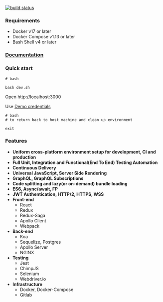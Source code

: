 [![build status](https://moiden.com/dmoiseenko/wen/badges/master/build.svg)](https://moiden.com/dmoiseenko/wen/commits/master)

### Requirements ###

* Docker v17 or later
* Docker Compose v1.13 or later
* Bash Shell v4 or later

### [Documentation](https://moiden.com/dmoiseenko/wen/wikis/home) ###

### Quick start ###

```
# bash

bash dev.sh
```

Open http://localhost:3000

Use [Demo credentials](https://moiden.com/dmoiseenko/wen/wikis/demo-credentials)

```
# bash
# to return back to host machine and clean up environment

exit
```

### Features ###

* **Uniform cross-platform environment setup for development, CI and production**
* **Full Unit, Integration and Functional(End To End) Testing Automation**
* **Continuous Delivery**
* **Universal JavaScript, Server Side Rendering**
* **GraphQL, GraphQL Subscriptions**
* **Code splitting and lazy(or on-demand) bundle loading**
* **ES6, Async/await, FP**
* **JWT Authentication, HTTP/2, HTTPS, WSS**
* **Front-end**
  * React
  * Redux
  * Redux-Saga
  * Apollo Client
  * Webpack
* **Back-end**
  * Koa
  * Sequelize, Postgres
  * Apollo Server
  * NGINX
* **Testing**
  * Jest
  * ChimpJS
  * Selenium
  * Webdriver.io
* **Infrastructure**
  * Docker, Docker-Compose
  * Gitlab
  